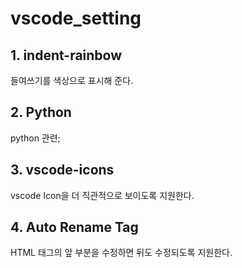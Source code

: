 # vscode_setting

## 1. indent-rainbow
들여쓰기를 색상으로 표시해 준다.

## 2. Python
python 관련;

## 3. vscode-icons
vscode Icon을 더 직관적으로 보이도록 지원한다.

## 4. Auto Rename Tag
HTML 태그의 앞 부분을 수정하면 뒤도 수정되도록 지원한다.
